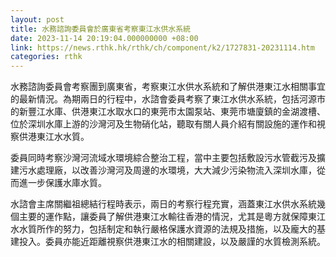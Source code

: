 ```yaml
---
layout: post
title: 水務諮詢委員會於廣東省考察東江水供水系統
date: 2023-11-14 20:19:04.000000000 +08:00
link: https://news.rthk.hk/rthk/ch/component/k2/1727831-20231114.htm
categories: rthk
---
```


水務諮詢委員會考察團到廣東省，考察東江水供水系統和了解供港東江水相關事宜的最新情況。為期兩日的行程中，水諮會委員考察了東江水供水系統，包括河源市的新豐江水庫、供港東江水取水口的東莞市太園泵站、東莞市塘廈鎮的金湖渡槽、位於深圳水庫上游的沙灣河及生物硝化站，聽取有關人員介紹有關設施的運作和視察供港東江水水質。

委員同時考察沙灣河流域水環境綜合整治工程，當中主要包括敷設污水管截污及擴建污水處理廠，以改善沙灣河及周邊的水環境，大大減少污染物流入深圳水庫，從而進一步保護水庫水質。

水諮會主席關繼祖總結行程時表示，兩日的考察行程充實，涵蓋東江水供水系統幾個主要的運作點，讓委員了解供港東江水輸往香港的情況，尤其是粵方就保障東江水水質所作的努力，包括制定和執行嚴格保護水資源的法規及措施，以及龐大的基建投入。委員亦能近距離視察供港東江水的相關建設，以及嚴謹的水質檢測系統。
